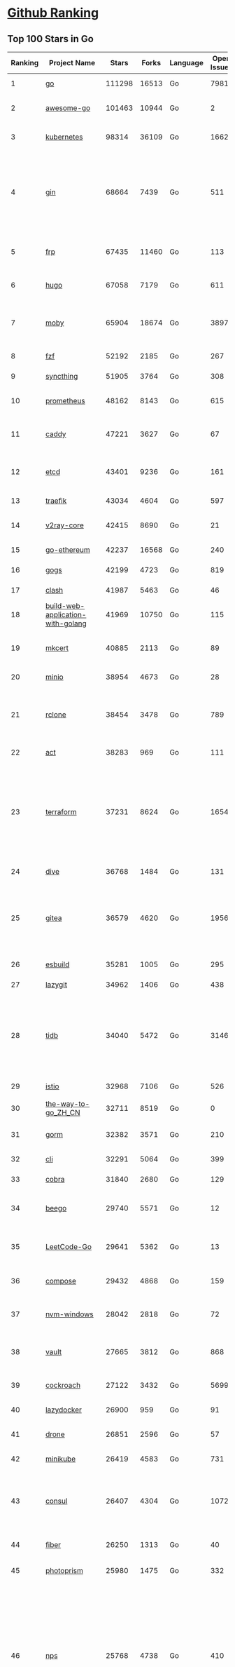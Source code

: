 [Github Ranking](../README.md)
==========

## Top 100 Stars in Go

| Ranking | Project Name | Stars | Forks | Language | Open Issues | Description | Last Commit |
| ------- | ------------ | ----- | ----- | -------- | ----------- | ----------- | ----------- |
| 1 | [go](https://github.com/golang/go) | 111298 | 16513 | Go | 7981 | The Go programming language | 2023-05-16T02:20:19Z |
| 2 | [awesome-go](https://github.com/avelino/awesome-go) | 101463 | 10944 | Go | 2 | A curated list of awesome Go frameworks, libraries and software | 2023-05-14T16:40:18Z |
| 3 | [kubernetes](https://github.com/kubernetes/kubernetes) | 98314 | 36109 | Go | 1662 | Production-Grade Container Scheduling and Management | 2023-05-16T02:58:18Z |
| 4 | [gin](https://github.com/gin-gonic/gin) | 68664 | 7439 | Go | 511 | Gin is a HTTP web framework written in Go (Golang). It features a Martini-like API with much better performance -- up to 40 times faster. If you need smashing performance, get yourself some Gin. | 2023-05-14T14:55:56Z |
| 5 | [frp](https://github.com/fatedier/frp) | 67435 | 11460 | Go | 113 | A fast reverse proxy to help you expose a local server behind a NAT or firewall to the internet. | 2023-05-08T13:28:44Z |
| 6 | [hugo](https://github.com/gohugoio/hugo) | 67058 | 7179 | Go | 611 | The world’s fastest framework for building websites. | 2023-05-15T17:19:04Z |
| 7 | [moby](https://github.com/moby/moby) | 65904 | 18674 | Go | 3897 | Moby Project - a collaborative project for the container ecosystem to assemble container-based systems | 2023-05-16T02:37:11Z |
| 8 | [fzf](https://github.com/junegunn/fzf) | 52192 | 2185 | Go | 267 | :cherry_blossom: A command-line fuzzy finder | 2023-05-14T18:11:39Z |
| 9 | [syncthing](https://github.com/syncthing/syncthing) | 51905 | 3764 | Go | 308 | Open Source Continuous File Synchronization | 2023-05-16T01:29:06Z |
| 10 | [prometheus](https://github.com/prometheus/prometheus) | 48162 | 8143 | Go | 615 | The Prometheus monitoring system and time series database. | 2023-05-15T19:31:50Z |
| 11 | [caddy](https://github.com/caddyserver/caddy) | 47221 | 3627 | Go | 67 | Fast and extensible multi-platform HTTP/1-2-3 web server with automatic HTTPS | 2023-05-16T02:43:00Z |
| 12 | [etcd](https://github.com/etcd-io/etcd) | 43401 | 9236 | Go | 161 | Distributed reliable key-value store for the most critical data of a distributed system | 2023-05-16T02:16:55Z |
| 13 | [traefik](https://github.com/traefik/traefik) | 43034 | 4604 | Go | 597 | The Cloud Native Application Proxy | 2023-05-15T14:38:06Z |
| 14 | [v2ray-core](https://github.com/v2ray/v2ray-core) | 42415 | 8690 | Go | 21 | A platform for building proxies to bypass network restrictions. | 2023-05-10T03:56:59Z |
| 15 | [go-ethereum](https://github.com/ethereum/go-ethereum) | 42237 | 16568 | Go | 240 | Official Go implementation of the Ethereum protocol | 2023-05-15T20:23:29Z |
| 16 | [gogs](https://github.com/gogs/gogs) | 42199 | 4723 | Go | 819 | Gogs is a painless self-hosted Git service | 2023-05-15T11:42:48Z |
| 17 | [clash](https://github.com/Dreamacro/clash) | 41987 | 5463 | Go | 46 | A rule-based tunnel in Go. | 2023-05-15T14:35:10Z |
| 18 | [build-web-application-with-golang](https://github.com/astaxie/build-web-application-with-golang) | 41969 | 10750 | Go | 115 | A golang ebook intro how to build a web with golang | 2023-04-20T09:00:38Z |
| 19 | [mkcert](https://github.com/FiloSottile/mkcert) | 40885 | 2113 | Go | 89 | A simple zero-config tool to make locally trusted development certificates with any names you'd like. | 2023-05-02T08:03:46Z |
| 20 | [minio](https://github.com/minio/minio) | 38954 | 4673 | Go | 28 | High Performance Object Storage for AI | 2023-05-16T00:09:08Z |
| 21 | [rclone](https://github.com/rclone/rclone) | 38454 | 3478 | Go | 789 | "rsync for cloud storage" - Google Drive, S3, Dropbox, Backblaze B2, One Drive, Swift, Hubic, Wasabi, Google Cloud Storage, Yandex Files | 2023-05-15T20:06:16Z |
| 22 | [act](https://github.com/nektos/act) | 38283 | 969 | Go | 111 | Run your GitHub Actions locally 🚀 | 2023-05-15T21:25:37Z |
| 23 | [terraform](https://github.com/hashicorp/terraform) | 37231 | 8624 | Go | 1654 | Terraform enables you to safely and predictably create, change, and improve infrastructure. It is an open source tool that codifies APIs into declarative configuration files that can be shared amongst team members, treated as code, edited, reviewed, and versioned. | 2023-05-15T20:50:43Z |
| 24 | [dive](https://github.com/wagoodman/dive) | 36768 | 1484 | Go | 131 | A tool for exploring each layer in a docker image | 2023-05-15T04:04:46Z |
| 25 | [gitea](https://github.com/go-gitea/gitea) | 36579 | 4620 | Go | 1956 | Git with a cup of tea! Painless self-hosted all-in-one software development service, includes Git hosting, code review, team collaboration, package registry and CI/CD | 2023-05-16T02:57:51Z |
| 26 | [esbuild](https://github.com/evanw/esbuild) | 35281 | 1005 | Go | 295 | An extremely fast bundler for the web | 2023-05-14T00:22:48Z |
| 27 | [lazygit](https://github.com/jesseduffield/lazygit) | 34962 | 1406 | Go | 438 | simple terminal UI for git commands | 2023-05-15T16:14:33Z |
| 28 | [tidb](https://github.com/pingcap/tidb) | 34040 | 5472 | Go | 3146 | TiDB is an open-source, cloud-native, distributed, MySQL-Compatible database for elastic scale and real-time analytics. Try AI-powered Chat2Query free at : https://tidbcloud.com/free-trial | 2023-05-16T02:45:33Z |
| 29 | [istio](https://github.com/istio/istio) | 32968 | 7106 | Go | 526 | Connect, secure, control, and observe services. | 2023-05-16T01:46:06Z |
| 30 | [the-way-to-go_ZH_CN](https://github.com/unknwon/the-way-to-go_ZH_CN) | 32711 | 8519 | Go | 0 | 《The Way to Go》中文译本，中文正式名《Go 入门指南》 | 2023-04-30T02:46:45Z |
| 31 | [gorm](https://github.com/go-gorm/gorm) | 32382 | 3571 | Go | 210 | The fantastic ORM library for Golang, aims to be developer friendly | 2023-05-15T07:43:47Z |
| 32 | [cli](https://github.com/cli/cli) | 32291 | 5064 | Go | 399 | GitHub’s official command line tool | 2023-05-15T21:44:12Z |
| 33 | [cobra](https://github.com/spf13/cobra) | 31840 | 2680 | Go | 129 | A Commander for modern Go CLI interactions | 2023-05-09T21:10:37Z |
| 34 | [beego](https://github.com/beego/beego) | 29740 | 5571 | Go | 12 | beego is an open-source, high-performance web framework for the Go programming language. | 2023-05-16T01:54:39Z |
| 35 | [LeetCode-Go](https://github.com/halfrost/LeetCode-Go) | 29641 | 5362 | Go | 13 | ✅ Solutions to LeetCode by Go, 100% test coverage, runtime beats 100% / LeetCode 题解 | 2023-04-08T04:02:08Z |
| 36 | [compose](https://github.com/docker/compose) | 29432 | 4868 | Go | 159 | Define and run multi-container applications with Docker | 2023-05-15T18:57:19Z |
| 37 | [nvm-windows](https://github.com/coreybutler/nvm-windows) | 28042 | 2818 | Go | 72 | A node.js version management utility for Windows. Ironically written in Go. | 2023-05-13T02:32:29Z |
| 38 | [vault](https://github.com/hashicorp/vault) | 27665 | 3812 | Go | 868 | A tool for secrets management, encryption as a service, and privileged access management | 2023-05-15T23:48:03Z |
| 39 | [cockroach](https://github.com/cockroachdb/cockroach) | 27122 | 3432 | Go | 5699 | CockroachDB - the open source, cloud-native distributed SQL database. | 2023-05-16T02:59:31Z |
| 40 | [lazydocker](https://github.com/jesseduffield/lazydocker) | 26900 | 959 | Go | 91 | The lazier way to manage everything docker | 2023-05-13T11:57:41Z |
| 41 | [drone](https://github.com/harness/drone) | 26851 | 2596 | Go | 57 | Drone is a Container-Native, Continuous Delivery Platform | 2023-05-14T07:23:00Z |
| 42 | [minikube](https://github.com/kubernetes/minikube) | 26419 | 4583 | Go | 731 | Run Kubernetes locally | 2023-05-16T01:59:26Z |
| 43 | [consul](https://github.com/hashicorp/consul) | 26407 | 4304 | Go | 1072 | Consul is a distributed, highly available, and data center aware solution to connect and configure applications across dynamic, distributed infrastructure. | 2023-05-16T01:36:49Z |
| 44 | [fiber](https://github.com/gofiber/fiber) | 26250 | 1313 | Go | 40 | ⚡️ Express inspired web framework written in Go | 2023-05-15T11:17:03Z |
| 45 | [photoprism](https://github.com/photoprism/photoprism) | 25980 | 1475 | Go | 332 | AI-Powered Photos App for the Decentralized Web 🌈💎✨ | 2023-05-15T10:52:25Z |
| 46 | [nps](https://github.com/ehang-io/nps) | 25768 | 4738 | Go | 410 | 一款轻量级、高性能、功能强大的内网穿透代理服务器。支持tcp、udp、socks5、http等几乎所有流量转发，可用来访问内网网站、本地支付接口调试、ssh访问、远程桌面，内网dns解析、内网socks5代理等等……，并带有功能强大的web管理端。a lightweight, high-performance, powerful intranet penetration proxy server, with a powerful web management terminal. | 2023-03-06T23:36:08Z |
| 47 | [alist](https://github.com/alist-org/alist) | 25730 | 3566 | Go | 99 | 🗂️A file list program that supports multiple storage, powered by Gin and Solidjs. / 一个支持多存储的文件列表程序，使用 Gin 和 Solidjs。 | 2023-05-15T21:32:24Z |
| 48 | [echo](https://github.com/labstack/echo) | 25616 | 2145 | Go | 48 | High performance, minimalist Go web framework | 2023-05-15T21:04:41Z |
| 49 | [portainer](https://github.com/portainer/portainer) | 25500 | 2170 | Go | 971 | Making Docker and Kubernetes management easy. | 2023-05-16T02:56:29Z |
| 50 | [influxdb](https://github.com/influxdata/influxdb) | 25442 | 3371 | Go | 1697 | Scalable datastore for metrics, events, and real-time analytics | 2023-05-16T01:24:04Z |
| 51 | [iris](https://github.com/kataras/iris) | 23950 | 2478 | Go | 82 | The fastest HTTP/2 Go Web Framework. New, modern and easy to learn. Fast development with Code you control. Unbeatable cost-performance ratio :rocket: | 2023-05-11T23:01:57Z |
| 52 | [nsq](https://github.com/nsqio/nsq) | 23455 | 2858 | Go | 51 | A realtime distributed messaging platform | 2023-05-08T13:50:32Z |
| 53 | [k3s](https://github.com/k3s-io/k3s) | 23086 | 2048 | Go | 174 | Lightweight Kubernetes | 2023-05-15T20:59:18Z |
| 54 | [faas](https://github.com/openfaas/faas) | 23040 | 1849 | Go | 27 | OpenFaaS - Serverless Functions Made Simple | 2023-05-11T20:39:26Z |
| 55 | [ngrok](https://github.com/inconshreveable/ngrok) | 22919 | 4254 | Go | 220 | Introspected tunnels to localhost | 2023-05-07T13:38:08Z |
| 56 | [viper](https://github.com/spf13/viper) | 22918 | 1880 | Go | 367 | Go configuration with fangs | 2023-05-15T17:59:20Z |
| 57 | [croc](https://github.com/schollz/croc) | 22680 | 981 | Go | 98 | Easily and securely send things from one computer to another :crocodile: :package: | 2023-05-15T10:37:41Z |
| 58 | [logrus](https://github.com/sirupsen/logrus) | 22633 | 2235 | Go | 3 | Structured, pluggable logging for Go. | 2023-05-15T10:31:28Z |
| 59 | [v2ray-core](https://github.com/v2fly/v2ray-core) | 22498 | 3601 | Go | 44 | A platform for building proxies to bypass network restrictions. | 2023-05-14T05:18:31Z |
| 60 | [hub](https://github.com/github/hub) | 22417 | 2371 | Go | 242 | A command-line tool that makes git easier to use with GitHub. | 2023-04-11T14:39:49Z |
| 61 | [docker_practice](https://github.com/yeasy/docker_practice) | 22367 | 5526 | Go | 3 | Learn and understand Docker&Container technologies, with real DevOps practice! | 2023-05-15T00:58:42Z |
| 62 | [go-patterns](https://github.com/tmrts/go-patterns) | 21981 | 2040 | Go | 15 | Curated list of Go design patterns, recipes and idioms | 2023-04-30T11:12:57Z |
| 63 | [micro](https://github.com/zyedidia/micro) | 21541 | 1118 | Go | 690 | A modern and intuitive terminal-based text editor | 2023-05-08T22:42:22Z |
| 64 | [vegeta](https://github.com/tsenart/vegeta) | 21208 | 1286 | Go | 85 | HTTP load testing tool and library. It's over 9000! | 2023-04-28T13:59:30Z |
| 65 | [dapr](https://github.com/dapr/dapr) | 21117 | 1652 | Go | 339 | Dapr is a portable, event-driven, runtime for building distributed applications across cloud and edge. | 2023-05-16T02:59:20Z |
| 66 | [rancher](https://github.com/rancher/rancher) | 21036 | 2801 | Go | 2364 | Complete container management platform | 2023-05-16T03:00:13Z |
| 67 | [lux](https://github.com/iawia002/lux) | 20997 | 2463 | Go | 430 | 👾 Fast and simple video download library and CLI tool written in Go | 2023-05-09T02:42:14Z |
| 68 | [k9s](https://github.com/derailed/k9s) | 20757 | 1330 | Go | 386 | 🐶 Kubernetes CLI To Manage Your Clusters In Style! | 2023-05-15T23:56:46Z |
| 69 | [kratos](https://github.com/go-kratos/kratos) | 20576 | 3790 | Go | 102 | Your ultimate Go microservices framework for the cloud-native era. | 2023-05-15T19:02:04Z |
| 70 | [delve](https://github.com/go-delve/delve) | 20530 | 2055 | Go | 99 | Delve is a debugger for the Go programming language. | 2023-05-15T21:46:33Z |
| 71 | [go-micro](https://github.com/go-micro/go-micro) | 20437 | 2279 | Go | 70 | A Go microservices framework | 2023-05-06T19:39:24Z |
| 72 | [k6](https://github.com/grafana/k6) | 20378 | 1068 | Go | 396 | A modern load testing tool, using Go and JavaScript - https://k6.io | 2023-05-15T18:39:28Z |
| 73 | [fyne](https://github.com/fyne-io/fyne) | 20284 | 1119 | Go | 510 | Cross platform GUI toolkit in Go inspired by Material Design | 2023-05-16T02:38:45Z |
| 74 | [restic](https://github.com/restic/restic) | 20195 | 1300 | Go | 379 | Fast, secure, efficient backup program | 2023-05-14T10:02:43Z |
| 75 | [cli](https://github.com/urfave/cli) | 20152 | 1676 | Go | 44 | A simple, fast, and fun package for building command line apps in Go | 2023-05-01T22:29:17Z |
| 76 | [harbor](https://github.com/goharbor/harbor) | 20044 | 4347 | Go | 527 | An open source trusted cloud native registry project that stores, signs, and scans content. | 2023-05-15T21:30:21Z |
| 77 | [testify](https://github.com/stretchr/testify) | 19624 | 1447 | Go | 274 | A toolkit with common assertions and mocks that plays nicely with the standard library | 2023-05-12T17:15:47Z |
| 78 | [learn-go-with-tests](https://github.com/quii/learn-go-with-tests) | 19604 | 2577 | Go | 34 | Learn Go with test-driven development | 2023-05-16T01:01:17Z |
| 79 | [colly](https://github.com/gocolly/colly) | 19564 | 1596 | Go | 144 | Elegant Scraper and Crawler Framework for Golang | 2023-05-10T17:41:19Z |
| 80 | [fasthttp](https://github.com/valyala/fasthttp) | 19545 | 1629 | Go | 58 | Fast HTTP package for Go. Tuned for high performance. Zero memory allocations in hot paths. Up to 10x faster than net/http | 2023-05-14T10:55:02Z |
| 81 | [filebrowser](https://github.com/filebrowser/filebrowser) | 19524 | 2350 | Go | 69 | 📂 Web File Browser | 2023-05-01T11:09:45Z |
| 82 | [dgraph](https://github.com/dgraph-io/dgraph) | 19245 | 1456 | Go | 189 | Native GraphQL Database with graph backend | 2023-05-15T17:37:49Z |
| 83 | [websocket](https://github.com/gorilla/websocket) | 19116 | 3329 | Go | 28 | A fast, well-tested and widely used WebSocket implementation for Go. | 2022-12-09T16:03:16Z |
| 84 | [zap](https://github.com/uber-go/zap) | 18684 | 1324 | Go | 95 | Blazing fast, structured, leveled logging in Go. | 2023-05-13T18:46:38Z |
| 85 | [milvus](https://github.com/milvus-io/milvus) | 18524 | 2151 | Go | 484 | A cloud-native vector database, storage for next generation AI applications | 2023-05-16T03:00:49Z |
| 86 | [bubbletea](https://github.com/charmbracelet/bubbletea) | 18229 | 580 | Go | 36 | A powerful little TUI framework 🏗 | 2023-05-15T13:12:50Z |
| 87 | [mux](https://github.com/gorilla/mux) | 18184 | 1744 | Go | 15 | A powerful HTTP router and URL matcher for building Go web servers with 🦍 | 2022-12-09T15:56:57Z |
| 88 | [grpc-go](https://github.com/grpc/grpc-go) | 18067 | 3995 | Go | 130 | The Go language implementation of gRPC. HTTP/2 based RPC | 2023-05-16T02:09:44Z |
| 89 | [Cloudreve](https://github.com/cloudreve/Cloudreve) | 17988 | 3031 | Go | 250 | 🌩支持多家云存储的云盘系统 (Self-hosted file management and sharing system, supports multiple storage providers) | 2023-05-10T14:38:36Z |
| 90 | [podman](https://github.com/containers/podman) | 17855 | 1941 | Go | 444 | Podman: A tool for managing OCI containers and pods. | 2023-05-16T01:21:31Z |
| 91 | [gotty](https://github.com/yudai/gotty) | 17732 | 1344 | Go | 101 | Share your terminal as a web application | 2023-03-24T15:55:33Z |
| 92 | [jaeger](https://github.com/jaegertracing/jaeger) | 17587 | 2129 | Go | 322 | CNCF Jaeger, a Distributed Tracing Platform | 2023-05-15T21:42:20Z |
| 93 | [trivy](https://github.com/aquasecurity/trivy) | 17361 | 1697 | Go | 149 | Find vulnerabilities, misconfigurations, secrets, SBOM in containers, Kubernetes, code repositories, clouds and more | 2023-05-16T02:21:45Z |
| 94 | [seaweedfs](https://github.com/seaweedfs/seaweedfs) | 17287 | 1969 | Go | 162 | SeaweedFS is a fast distributed storage system for blobs, objects, files, and data lake, for billions of files! Blob store has O(1) disk seek, cloud tiering. Filer supports Cloud Drive, cross-DC active-active replication, Kubernetes, POSIX FUSE mount, S3 API, S3 Gateway, Hadoop, WebDAV, encryption, Erasure Coding. | 2023-05-16T00:46:59Z |
| 95 | [goreplay](https://github.com/buger/goreplay) | 17285 | 1724 | Go | 266 | GoReplay is an open-source tool for capturing and replaying live HTTP traffic into a test environment in order to continuously test your system with real data. It can be used to increase confidence in code deployments, configuration changes and infrastructure changes. | 2023-05-13T18:08:39Z |
| 96 | [learngo](https://github.com/inancgumus/learngo) | 17270 | 2304 | Go | 3 | ❤️ 1000+ Hand-Crafted Go Examples, Exercises, and Quizzes. 🚀 Learn Go by fixing 1000+ tiny programs. | 2023-05-07T23:31:48Z |
| 97 | [go-redis](https://github.com/redis/go-redis) | 17215 | 2074 | Go | 173 | Redis Go client | 2023-05-15T07:42:51Z |
| 98 | [AdGuardHome](https://github.com/AdguardTeam/AdGuardHome) | 17143 | 1457 | Go | 822 | Network-wide ads & trackers blocking DNS server | 2023-05-15T07:34:29Z |
| 99 | [gin-vue-admin](https://github.com/flipped-aurora/gin-vue-admin) | 17050 | 5105 | Go | 31 | 基于vite+vue3+gin搭建的开发基础平台（支持TS,JS混用），集成jwt鉴权，权限管理，动态路由，显隐可控组件，分页封装，多点登录拦截，资源权限，上传下载，代码生成器，表单生成器,chatGPT自动查表等开发必备功能。 | 2023-05-10T02:27:37Z |
| 100 | [websocketd](https://github.com/joewalnes/websocketd) | 16835 | 1012 | Go | 42 | Turn any program that uses STDIN/STDOUT into a WebSocket server. Like inetd, but for WebSockets.  | 2023-02-04T04:57:22Z |

